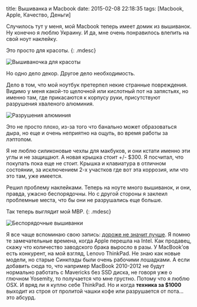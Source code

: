 title: Вышиванка и Macbook
date: 2015-02-08 22:18:35
tags: [Macbook, Apple, Качеcтво, Деньги]

Случилось тут у меня, мой Macbook теперь имеет домик из вышиванок. Ну конечно я люблю Украину. И да, мне очень понравилось влепить на свой ноут наклейку. 

Это просто для красоты.
{: .mdesc}

![Вышиваночка для красоты](http://macgera.s3.amazonaws.com/mb-folk/10831836_852657174754382_395736697_n.jpg)

Но одно дело декор. Другое дело необходимость.

Дело в том, что мой ноутбук претерпел некие странные повреждения. Видимо у меня какой-то щелочной или кислотный пот на запястьях, но именно там, где прикасаются к корпусу руки, присутствуют разрушения хваленого алюминия.

![Разрушения алюминия](http://macgera.s3.amazonaws.com/mb-folk/2015209031700.jpg)

Это не просто плохо, из-за того что банально может образоваться дыра, но еще и очень неприятно на ощупь, во время работы за лэптопом.

Я не люблю силиконовые чехлы для макбуков, и они кстати именно эти углы и не защищают. А новая крышка стоит +/- $300. Я посчитал, что покупать пока еще не стоит. Крышка и клавиатура в отличном состоянии, за исключением 2-х участков где вот эта коррозия, или что это там, уже имеется.

Решил проблему наклейками. Теперь на ноуте много вышиванок, и они, правда, ужасно беспорядочны. Но с другой стороны я заклеил проблемные места, что бы они не разрушались еще больше.

Так теперь выглядит мой MBP.
{: .mdesc}

![Беспорядочные вышиванки](http://macgera.s3.amazonaws.com/mb-folk/2015209033250.jpg)

Я все чаще вспоминаю свою запись: [дороже не значит лучше](/blog/expensive-not-better/). Я помню те замечательные времена, когда Apple перешла на Intel. Как продавец, скажу что количество заводского брака выросло в разы. У MacBook’ов есть конкурент, на мой взгляд, Lenovo ThinkPad. Не знаю как новые модели, но старые Синкпэды были очень рабочими лошадками. А если добавить сюда то, что например MacBook 2010-2012 не будут нормально работать с Mavericks без SSD диска, не говоря уже о глючном Yosemity, то получается что мне грустно. Потому что я люблю OSX. И вряд ли я куплю себе ThinkPad. Но и когда **техника за $1000** выходит из строя от пролитой чашки кофе или разрушается от пота… это абсурд.

